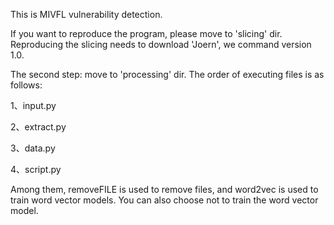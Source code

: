 This is MIVFL vulnerability detection.

If you want to reproduce the program, please move to 'slicing' dir.
Reproducing the slicing needs to download 'Joern', we command version 1.0.

The second step: move to 'processing' dir.
The order of executing files is as follows:

1、input.py

2、extract.py

3、data.py

4、script.py

Among them, removeFILE is used to remove files, and word2vec is used to train word vector models. You can also choose not to train the word vector model.
